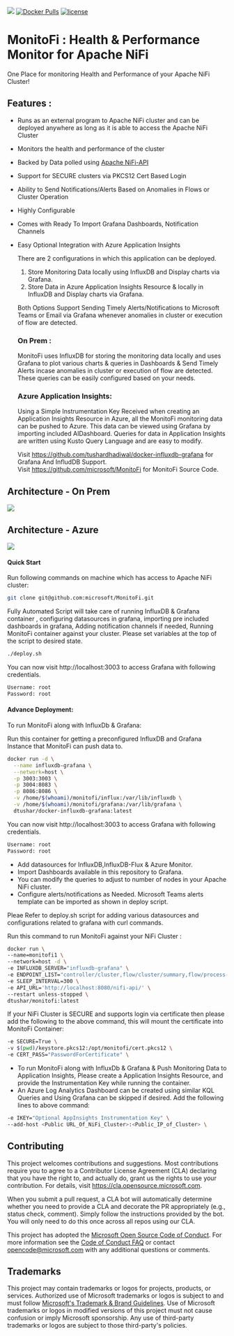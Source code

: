 ![](./Docs/monitofilogo.png)
[![Docker Pulls](https://img.shields.io/docker/pulls/dtushar/monitofi.svg)](https://hub.docker.com/r/dtushar/monitofi) [![license](https://img.shields.io/github/license/microsoft/MonitoFi)](https://hub.docker.com/r/dtushar/monitofi)
# MonitoFi : Health & Performance Monitor for Apache NiFi

  One Place for monitoring Health and Performance of your Apache NiFi Cluster!

## Features :

* Runs as an external program to Apache NiFi cluster and can be deployed anywhere as long as it is able to access the Apache NiFi Cluster
* Monitors the health and performance of the cluster
* Backed by Data polled using [Apache NiFi-API](https://nifi.apache.org/docs/nifi-docs/rest-api/index.html)
* Support for SECURE clusters via PKCS12 Cert Based Login
* Ability to Send Notifications/Alerts Based on Anomalies in Flows or Cluster Operation
* Highly Configurable
* Comes with Ready To Import Grafana Dashboards, Notification Channels
* Easy Optional Integration with Azure Application Insights
  
  There are 2 configurations in which this application can be deployed. 

  1. Store Monitoring Data locally using InfluxDB and Display charts via Grafana.
  2. Store Data in Azure Application Insights Resource & locally in InfluxDB and Display charts via Grafana.

  Both Options Support Sending Timely Alerts/Notifications to Microsoft Teams or Email via Grafana whenever anomalies in cluster or execution of flow are detected.
  
  ### On Prem :
  MonitoFi uses InfluxDB for storing the monitoring data locally and uses Grafana to plot various charts & queries in Dashboards & Send Timely Alerts incase anomalies in cluster or execution of flow are detected. These queries can be easily configured based on your needs.

  ### Azure Application Insights: 
  Using a Simple Instrumentation Key Received when creating an Application Insights Resource in Azure, all the MonitoFi monitoring data can be pushed to Azure. This data can be viewed using Grafana by importing included AIDashboard. Queries for data in Application Insights are written using Kusto Query Language and are easy to modify.

  Visit https://github.com/tushardhadiwal/docker-influxdb-grafana for Grafana And InfludDB Support.\
  Visit https://github.com/microsoft/MonitoFi for MonitoFi Source Code.

## Architecture - On Prem

![](./Docs/MonitoFiOnpremArchDiagram.png)


## Architecture - Azure

![](./Docs/MonitoFiAzureArchitectureDiagram.png)

#### Quick Start

Run following commands on machine which has access to Apache NiFi cluster:
```sh
git clone git@github.com:microsoft/MonitoFi.git
```
Fully Automated Script will take care of running InfluxDB & Grafana container , configuring datasources in grafana, importing pre included dashboards in grafana, Adding notification channels if needed, Running MonitoFi container against your cluster. Please set variables at the top of the script to desired state.
```sh
./deploy.sh
```

You can now visit http://localhost:3003 to access Grafana with following credentials.
```sh
Username: root
Password: root
```

#### Advance Deployment:

To run MonitoFi along with InfluxDb & Grafana:

Run this container for getting a preconfigured InfluxDB and Grafana Instance that MonitoFi can push data to.

```sh
docker run -d \
  --name influxdb-grafana \
  --network=host \
  -p 3003:3003 \
  -p 3004:8083 \
  -p 8086:8086 \
  -v /home/$(whoami)/monitofi/influx:/var/lib/influxdb \
  -v /home/$(whoami)/monitofi/grafana:/var/lib/grafana \
  dtushar/docker-influxdb-grafana:latest
```
You can now visit http://localhost:3003 to access Grafana with following credentials.
```sh
Username: root
Password: root
```

- Add datasources for InfluxDB,InfluxDB-Flux & Azure Monitor. 
- Import Dashboards available in this repository to Grafana. 
- You can modify the queries to adjust to number of nodes in your Apache NiFi cluster.
- Configure alerts/notifications as Needed. Microsoft Teams alerts template can be imported as shown in deploy script.

Pleae Refer to deploy.sh script for adding various datasources and configurations related to grafana with curl commands.

Run this command to run MonitoFi against your NiFi Cluster :

```sh
docker run \
--name=monitofi1 \
--network=host -d \
-e INFLUXDB_SERVER="influxdb-grafana" \
-e ENDPOINT_LIST="controller/cluster,flow/cluster/summary,flow/process-groups/root,flow/status,counters,system-diagnostics" \
-e SLEEP_INTERVAL=300 \
-e API_URL='http://localhost:8080/nifi-api/' \
--restart unless-stopped \
dtushar/monitofi:latest
```

If your NiFi Cluster is SECURE and supports login via certificate then please add the following to the above command, this will mount the certificate into MonitoFi Container:
```sh
-e SECURE=True \
-v $(pwd)/keystore.pkcs12:/opt/monitofi/cert.pkcs12 \
-e CERT_PASS="PasswordForCertificate" \
```

* To run MonitoFi along with InfluxDb & Grafana & Push Monitoring Data to Application Insights, Please create a Application Insights Resource, and provide the Instrumentation Key while running the container.  
* An Azure Log Analytics Dashboard can be created using similar KQL Queries and Using Grafana can be skipped if desired. Add the following lines to above command:

```sh
-e IKEY="Optional AppInsights Instrumentation Key" \ 
--add-host <Public URL_Of_NiFi_Cluster>:<Public_IP_of_Cluster> \
```

## Contributing

This project welcomes contributions and suggestions.  Most contributions require you to agree to a
Contributor License Agreement (CLA) declaring that you have the right to, and actually do, grant us
the rights to use your contribution. For details, visit https://cla.opensource.microsoft.com.

When you submit a pull request, a CLA bot will automatically determine whether you need to provide
a CLA and decorate the PR appropriately (e.g., status check, comment). Simply follow the instructions
provided by the bot. You will only need to do this once across all repos using our CLA.

This project has adopted the [Microsoft Open Source Code of Conduct](https://opensource.microsoft.com/codeofconduct/).
For more information see the [Code of Conduct FAQ](https://opensource.microsoft.com/codeofconduct/faq/) or
contact [opencode@microsoft.com](mailto:opencode@microsoft.com) with any additional questions or comments.

## Trademarks

This project may contain trademarks or logos for projects, products, or services. Authorized use of Microsoft 
trademarks or logos is subject to and must follow 
[Microsoft's Trademark & Brand Guidelines](https://www.microsoft.com/en-us/legal/intellectualproperty/trademarks/usage/general).
Use of Microsoft trademarks or logos in modified versions of this project must not cause confusion or imply Microsoft sponsorship.
Any use of third-party trademarks or logos are subject to those third-party's policies.
